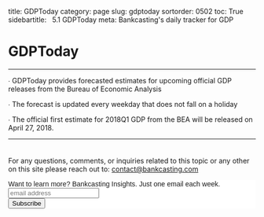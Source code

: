 ﻿title: GDPToday
category: page
slug: gdptoday
sortorder: 0502
toc: True
sidebartitle: &nbsp; 5.1 GDPToday
meta: Bankcasting's daily tracker for GDP

<script src="http://ajax.googleapis.com/ajax/libs/jquery/2.1.4/jquery.min.js"></script>
<script src="js/jquery.csv.min.js"></script>
<script type="text/javascript" src="http://www.google.com/jsapi"></script>

<script type="text/javascript"> // load the visualisation API
  google.load('visualization', '1', { packages: ['corechart', 'controls'] });
</script>
<script type="text/javascript">
function drawVisualization() {
   $.get("data/ifr.csv?q="+Math.random(), function(csvString) {
      var arrayData = $.csv.toArrays(csvString, {onParseValue: $.csv.hooks.castToScalar});
      var data = new google.visualization.arrayToDataTable(arrayData);
      var chartwidth = $('#chartparent').width();
      var crt_ertdlyYY = new google.visualization.ChartWrapper({
         chartType: 'LineChart',
         containerId: 'crt_ertdlyYY',
         dataTable: data,
         options:{
            width: chartwidth, height: 450,
            chartArea: {'width': '80%','height': '70%'},
            title: 'Bankcasting 2018Q1 GDP Daily Estimate',
            legend: 'bottom',
            titleTextStyle : {color: 'black', fontSize: 20},
            vAxis: {viewWindow: {min: 0, max: 3.2}, format: '0.0', title: 'Annualized Growth Rate (%)'},
            series: {
               0: { color: '#529ecc' }
            }
         }
      });
      crt_ertdlyYY.draw();
   });
}
google.setOnLoadCallback(drawVisualization)
</script>

# GDPToday
---

&#8729; GDPToday provides forecasted estimates for upcoming official GDP releases from the Bureau of Economic Analysis

&#8729; The forecast is updated every weekday that does not fall on a holiday

&#8729; The official first estimate for 2018Q1 GDP from the BEA will be released on April 27, 2018. <!--The current annualized estimate for 2018Q1 GDP as of March 29, 2018 is +2.63%. The current three-year forecast for GDP is +7.61%. The current three-year severe forecast for GDP is -4.98%. -->

---

<div id="crt_ertdlyYY" style="margin-top:-10px"></div>
<br>
<!--
<img src="/img/GDPToday/GDPToday3Year.PNG" width="100%" alt="Latest GDPToday Three-year Forecast" class="technical-diagram">
<img src="/img/GDPToday/GDPToday.PNG" width="100%" alt="Latest GDPToday Forecast" class="technical-diagram">
-->


For any questions, comments, or inquiries related to this topic or any other on this site please reach out to: contact@bankcasting.com

<!-- Begin MailChimp Signup Form -->
<link href="//cdn-images.mailchimp.com/embedcode/horizontal-slim-10_7.css" rel="stylesheet" type="text/css">
<style type="text/css">
	#mc_embed_signup{background:#fff; clear:left; font:14px Helvetica,Arial,sans-serif; width:100%;}
	/* Add your own MailChimp form style overrides in your site stylesheet or in this style block.
	   We recommend moving this block and the preceding CSS link to the HEAD of your HTML file. */
</style>
<div id="mc_embed_signup">
<form action="https://bankcasting.us17.list-manage.com/subscribe/post?u=b3b11f090db9e2871e474b005&amp;id=204a12fade" method="post" id="mc-embedded-subscribe-form" name="mc-embedded-subscribe-form" class="validate" target="_blank" novalidate>
    <div id="mc_embed_signup_scroll">
	<label for="mce-EMAIL">Want to learn more? Bankcasting Insights. Just one email each week.</label>
	<input type="email" value="" name="EMAIL" class="email" id="mce-EMAIL" placeholder="email address" required>
    <!-- real people should not fill this in and expect good things - do not remove this or risk form bot signups-->
    <div style="position: absolute; left: -5000px;" aria-hidden="true"><input type="text" name="b_b3b11f090db9e2871e474b005_204a12fade" tabindex="-1" value=""></div>
    <div class="clear"><input type="submit" value="Subscribe" name="subscribe" id="mc-embedded-subscribe" class="button"></div>
    </div>
</form>
</div>

<!--End mc_embed_signup-->